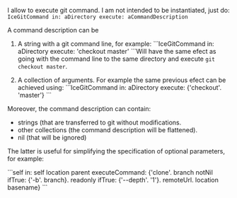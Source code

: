 I allow to execute git command. I am not intended to be instantiated, just do:  `IceGitCommand in: aDirectory execute: aCommandDescription`

A command description can be 
1. A string with a git command line, for example:
 ̀ ̀ ̀
IceGitCommand in: aDirectory execute: 'checkout master'
 ̀ ̀ ̀
Will have the same efect as going with the command line to the same directory and execute `git checkout master`.

2. A collection of arguments. For example the same previous efect can be achieved using:
 ̀ ̀ ̀
IceGitCommand in: aDirectory execute: {'checkout'. 'master'}
 ̀ ̀ ̀

Moreover, the command description can contain:
- strings (that are transferred to git without modifications.
- other collections (the command description will be flattened).
- nil (that will be ignored)

The latter is useful for simplifying the specification of optional parameters, for example:

 ̀ ̀ ̀
	self in: self location parent executeCommand: 
		{'clone'.
		branch notNil ifTrue: {'-b'. branch}.
		readonly ifTrue: {'--depth'. '1'}.
		remoteUrl.
		location basename}
 ̀ ̀ ̀

